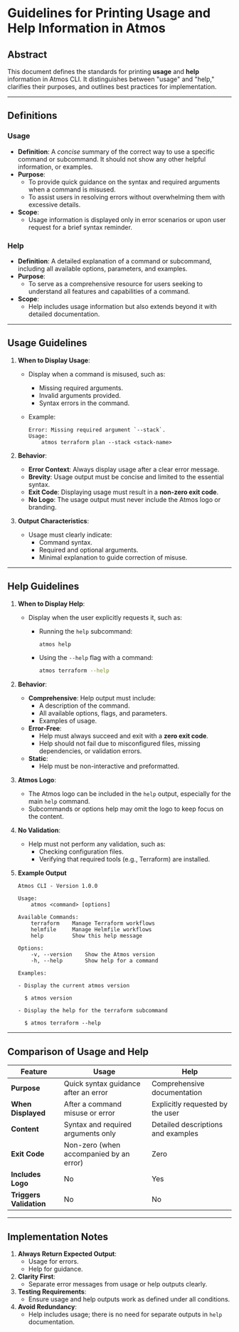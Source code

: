 
# Guidelines for Printing Usage and Help Information in Atmos

## Abstract

This document defines the standards for printing **usage** and **help** information in Atmos CLI. It distinguishes between "usage" and "help," clarifies their purposes, and outlines best practices for implementation.

---

## Definitions

### Usage

- **Definition**: A *concise* summary of the correct way to use a specific command or subcommand. It should not show any other helpful information, or examples.
- **Purpose**:
  - To provide quick guidance on the syntax and required arguments when a command is misused.
  - To assist users in resolving errors without overwhelming them with excessive details.
- **Scope**:
  - Usage information is displayed only in error scenarios or upon user request for a brief syntax reminder.

### Help

- **Definition**: A detailed explanation of a command or subcommand, including all available options, parameters, and examples.
- **Purpose**:
  - To serve as a comprehensive resource for users seeking to understand all features and capabilities of a command.
- **Scope**:
  - Help includes usage information but also extends beyond it with detailed documentation.

---

## Usage Guidelines

1. **When to Display Usage**:
   - Display when a command is misused, such as:
     - Missing required arguments.
     - Invalid arguments provided.
     - Syntax errors in the command.
   - Example:

     ```plaintext
     Error: Missing required argument `--stack`.
     Usage:
         atmos terraform plan --stack <stack-name>
     ```

2. **Behavior**:
   - **Error Context**: Always display usage after a clear error message.
   - **Brevity**: Usage output must be concise and limited to the essential syntax.
   - **Exit Code**: Displaying usage must result in a **non-zero exit code**.
   - **No Logo**: The usage output must never include the Atmos logo or branding.

3. **Output Characteristics**:
   - Usage must clearly indicate:
     - Command syntax.
     - Required and optional arguments.
     - Minimal explanation to guide correction of misuse.

---

## Help Guidelines

1. **When to Display Help**:
   - Display when the user explicitly requests it, such as:
     - Running the `help` subcommand:

       ```bash
       atmos help
       ```

     - Using the `--help` flag with a command:

       ```bash
       atmos terraform --help
       ```

2. **Behavior**:
   - **Comprehensive**: Help output must include:
     - A description of the command.
     - All available options, flags, and parameters.
     - Examples of usage.
   - **Error-Free**:
     - Help must always succeed and exit with a **zero exit code**.
     - Help should not fail due to misconfigured files, missing dependencies, or validation errors.
   - **Static**:
     - Help must be non-interactive and preformatted.

3. **Atmos Logo**:
   - The Atmos logo can be included in the `help` output, especially for the main `help` command.
   - Subcommands or options help may omit the logo to keep focus on the content.

4. **No Validation**:
   - Help must not perform any validation, such as:
     - Checking configuration files.
     - Verifying that required tools (e.g., Terraform) are installed.

5. **Example Output**

   ```plaintext
   Atmos CLI - Version 1.0.0

   Usage:
       atmos <command> [options]

   Available Commands:
       terraform    Manage Terraform workflows
       helmfile     Manage Helmfile workflows
       help         Show this help message

   Options:
       -v, --version    Show the Atmos version
       -h, --help       Show help for a command

   Examples:

   - Display the current atmos version

     $ atmos version

   - Display the help for the terraform subcommand

     $ atmos terraform --help

   ```

---

## Comparison of Usage and Help

| Feature                 | Usage                                   | Help                               |
| ----------------------- | --------------------------------------- | ---------------------------------- |
| **Purpose**             | Quick syntax guidance after an error    | Comprehensive documentation        |
| **When Displayed**      | After a command misuse or error         | Explicitly requested by the user   |
| **Content**             | Syntax and required arguments only      | Detailed descriptions and examples |
| **Exit Code**           | Non-zero (when accompanied by an error) | Zero                               |
| **Includes Logo**       | No                                      | Yes                                 |
| **Triggers Validation** | No                                      | No                                 |

---

## Implementation Notes

1. **Always Return Expected Output**:
   - Usage for errors.
   - Help for guidance.
2. **Clarity First**:
   - Separate error messages from usage or help outputs clearly.
3. **Testing Requirements**:
   - Ensure usage and help outputs work as defined under all conditions.
4. **Avoid Redundancy**:
   - Help includes usage; there is no need for separate outputs in `help` documentation.
